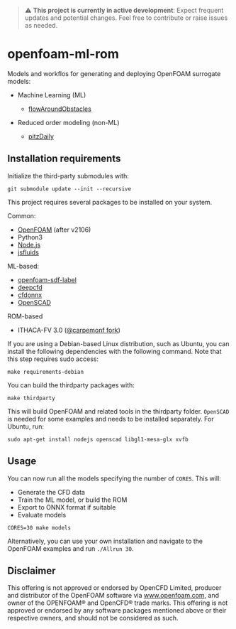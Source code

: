 > :warning: **This project is currently in active development**: Expect frequent updates and potential changes. Feel free to contribute or raise issues as needed.

# openfoam-ml-rom

Models and workflos for generating and deploying OpenFOAM surrogate models:

* Machine Learning (ML)
  - [flowAroundObstacles](https://github.com/simzero/openfoam-ml-rom/tree/main/OF/incompressible/simpleFoam/flowAroundObstacles)

* Reduced order modeling (non-ML)
  - [pitzDaily](https://github.com/simzero/openfoam-ml-rom/tree/main/OF/incompressible/simpleFoam/pitzDaily)

## Installation requirements

Initialize the third-party submodules with:

```
git submodule update --init --recursive
```

This project requires several packages to be installed on your system.

Common:
* [OpenFOAM](https://develop.openfoam.com/Development/openfoam) (after v2106)
* Python3
* [Node.js](https://github.com/nodejs/node)
* [jsfluids](https://github.com/simzero/jsfluids)

ML-based:
* [openfoam-sdf-label](https://github.com/simzero/openfoam-sdf-label)
* [deepcfd](https://github.com//carpemonf/deepcfd)
* [cfdonnx](https://github.com/simzero/cfdonnx)
* [OpenSCAD](https://openscad.org/downloads.html)

ROM-based
* ITHACA-FV 3.0 ([@carpemonf fork](https://github.com/carpemonf/ITHACA-FV))


If you are using a Debian-based Linux distribution, such as Ubuntu, you can install the following dependencies with the following command. Note that this step requires sudo access:

```
make requirements-debian
```

You can build the thirdparty packages with:

```
make thirdparty
```

This will build OpenFOAM and related tools in the thirdparty folder. `OpenSCAD` is needed for some examples and needs to be installed separately. For Ubuntu, run:

```
sudo apt-get install nodejs openscad libgl1-mesa-glx xvfb
```

## Usage

You can now run all the models specifying the number of `CORES`. This will:

- Generate the CFD data
- Train the ML model, or build the ROM
- Export to ONNX format if suitable
- Evaluate models

```
CORES=30 make models
```

Alternatively, you can use your own installation and navigate to the OpenFOAM examples and run `./Allrun 30`.

## Disclaimer

This offering is not approved or endorsed by OpenCFD Limited, producer and distributor of the OpenFOAM software via www.openfoam.com, and owner of the OPENFOAM® and OpenCFD® trade marks. This offering is not approved or endorsed by any software packages mentioned above or their respective owners, and should not be considered as such.
